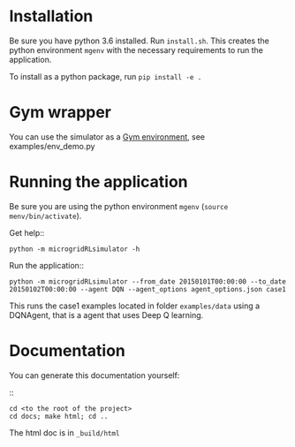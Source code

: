 Installation
============

Be sure you have python 3.6 installed.
Run ``install.sh``. This creates the python environment ``mgenv`` with the necessary requirements to run the application.

To install as a python package, run ``pip install -e .``

Gym wrapper
=======================

You can use the simulator as a [Gym environment](https://gym.openai.com/), see examples/env_demo.py


Running the application
=======================

Be sure you are using the python environment ``mgenv`` (``source menv/bin/activate``).


Get help::

    python -m microgridRLsimulator -h

Run the application::

    python -m microgridRLsimulator --from_date 20150101T00:00:00 --to_date 20150102T00:00:00 --agent DQN --agent_options agent_options.json case1

This runs the case1 examples located in folder ``examples/data`` using a DQNAgent, that is a agent that uses Deep Q learning.

Documentation
=============

You can generate this documentation yourself:

::

    cd <to the root of the project>
    cd docs; make html; cd ..

The html doc is in ``_build/html``

